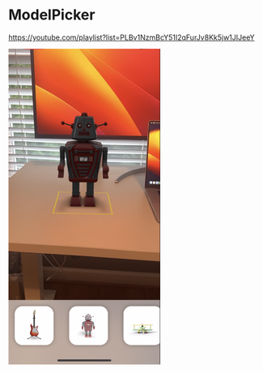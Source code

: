 # ModelPicker
https://youtube.com/playlist?list=PLBv1NzmBcY51I2qFurJv8Kk5jw1JIJeeY

<img src="https://raw.githubusercontent.com/Elichartnett/ModelPicker/main/1.png" alt="1" width="300"/>
